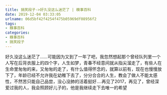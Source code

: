 ```yaml
---
title: 搞笑段子->好久没这么迷茫了 | 糗事百科
date: 2019-12-04 03:33:05
urlname: 06d5bf42f4254f475b05969df08956f2
tags: 
- 糗事百科
categories:
- 糗事百科
- 搞笑段子
---
```

好久没这么迷茫了……可能因为又到了一年了吧，我忽然想起那个曾经队列里一个人写在后背衣服上的四个字，人生如梦，青春不经意间就从指尖溜走了，有些人在生命里匆匆的来，又匆匆的走了，有什么值得怀念的，就算以前有，现在也慢慢放下了，年龄已经不允许我在幼稚下去了，分分合合的人生，教会了做人不能太感性，不然苦只能自己品尝，没心没肺的活着挺好....再见了2017，再见了，曾经深爱过我的人，我会照顾好儿子的，他是我继续走下去唯一的希望


